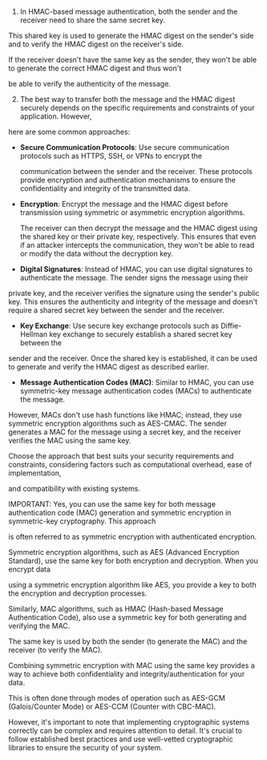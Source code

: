 1. In HMAC-based message authentication, both the sender and the receiver need to share the same secret key.

This shared key is used to generate the HMAC digest on the sender's side and to verify the HMAC digest on the receiver's side.

If the receiver doesn't have the same key as the sender, they won't be able to generate the correct HMAC digest and thus won't

be able to verify the authenticity of the message.

2. The best way to transfer both the message and the HMAC digest securely depends on the specific requirements and constraints of your application. However,

here are some common approaches:

- **Secure Communication Protocols**: Use secure communication protocols such as HTTPS, SSH, or VPNs to encrypt the

  communication between the sender and the receiver. These protocols provide encryption and authentication mechanisms to ensure the
  confidentiality and integrity of the transmitted data.

- **Encryption**: Encrypt the message and the HMAC digest before transmission using symmetric or asymmetric encryption algorithms.

  The receiver can then decrypt the message and the HMAC digest using the shared key or their private key, respectively. This ensures that even
  if an attacker intercepts the communication, they won't be able to read or modify the data without the decryption key.

- **Digital Signatures**: Instead of HMAC, you can use digital signatures to authenticate the message. The sender signs the message using their

private key, and the receiver verifies the signature using the sender's public key. This ensures the authenticity and integrity of the message and
doesn't require a shared secret key between the sender and the receiver.

- **Key Exchange**: Use secure key exchange protocols such as Diffie-Hellman key exchange to securely establish a shared secret key between the

sender and the receiver. Once the shared key is established, it can be used to generate and verify the HMAC digest as described earlier.

- **Message Authentication Codes (MAC)**: Similar to HMAC, you can use symmetric-key message authentication codes (MACs) to authenticate the message.

However, MACs don't use hash functions like HMAC; instead, they use symmetric encryption algorithms such as AES-CMAC. The sender generates a MAC for the
message using a secret key, and the receiver verifies the MAC using the same key.

Choose the approach that best suits your security requirements and constraints, considering factors such as computational overhead, ease of implementation,

and compatibility with existing systems.

IMPORTANT: Yes, you can use the same key for both message authentication code (MAC) generation and symmetric encryption in symmetric-key cryptography. This approach

is often referred to as symmetric encryption with authenticated encryption.

Symmetric encryption algorithms, such as AES (Advanced Encryption Standard), use the same key for both encryption and decryption. When you encrypt data

using a symmetric encryption algorithm like AES, you provide a key to both the encryption and decryption processes.

Similarly, MAC algorithms, such as HMAC (Hash-based Message Authentication Code), also use a symmetric key for both generating and verifying the MAC.

The same key is used by both the sender (to generate the MAC) and the receiver (to verify the MAC).

Combining symmetric encryption with MAC using the same key provides a way to achieve both confidentiality and integrity/authentication for your data.

This is often done through modes of operation such as AES-GCM (Galois/Counter Mode) or AES-CCM (Counter with CBC-MAC).

However, it's important to note that implementing cryptographic systems correctly can be complex and requires attention to detail. It's crucial to follow established best practices and use well-vetted cryptographic libraries to ensure the security of your system.
